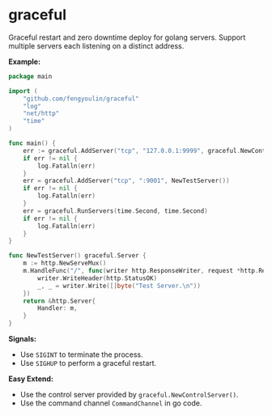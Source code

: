 # graceful #

Graceful restart and zero downtime deploy for golang servers. Support multiple servers each listening on a distinct address.

**Example:**
```go
package main

import (
	"github.com/fengyoulin/graceful"
	"log"
	"net/http"
	"time"
)

func main() {
	err := graceful.AddServer("tcp", "127.0.0.1:9999", graceful.NewControlServer())
	if err != nil {
		log.Fatalln(err)
	}
	err = graceful.AddServer("tcp", ":9001", NewTestServer())
	if err != nil {
		log.Fatalln(err)
	}
	err = graceful.RunServers(time.Second, time.Second)
	if err != nil {
		log.Fatalln(err)
	}
}

func NewTestServer() graceful.Server {
	m := http.NewServeMux()
	m.HandleFunc("/", func(writer http.ResponseWriter, request *http.Request) {
		writer.WriteHeader(http.StatusOK)
		_, _ = writer.Write([]byte("Test Server.\n"))
	})
	return &http.Server{
		Handler: m,
	}
}
```
**Signals:**
- Use `SIGINT` to terminate the process.
- Use `SIGHUP` to perform a graceful restart.

**Easy Extend:**
- Use the control server provided by `graceful.NewControlServer()`.
- Use the command channel `CommandChannel` in go code.

